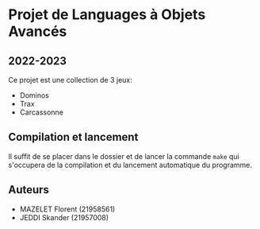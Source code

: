# Projet de Languages à Objets Avancés

## 2022-2023

Ce projet est une collection de 3 jeux:
- Dominos
- Trax
- Carcassonne

## Compilation et lancement

Il suffit de se placer dans le dossier et de lancer la commande `make` qui s'occupera de la compilation et du lancement automatique du programme.

## Auteurs

- MAZELET Florent (21958561)
- JEDDI Skander (21957008)